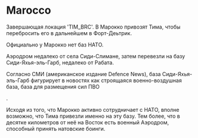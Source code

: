   # Marocco
  
  Завершающая локация 'TIM_BRC'. В Марокко привозят
  Тима, чтобы перебросить его в дальнейшем в Форт-Деьтрик. 
  
  Официально у Марокко нет баз НАТО.
  
  Аэродром недалеко от села Сиди-Слимане, 
  затем перевезли на базу Сиди-Яхья-эль-Гарб, недалеко 
  от Рабата.
  
  Согласно СМИ (американское издание Defence News), база 
  Сиди-Яхья-эль-Гарб фигурирует в новостях
как строящаяся военно-воздушная база, база для 
размещения сил ПВО


. 

Исходя из того, что Марокко активно сотрудничает 
с НАТО, вполне возможно, что Тима привезли
именно на эту базу. Тем более, что в десятке
километров от неё на Восток есть военный
Аэродром, способный принять натовские боинги.
